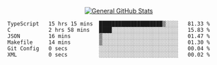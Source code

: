 <p align="center">
  <a href="https://github.com/AndyDevv">
    <img src="https://github-readme-stats.vercel.app/api?username=AndyDevv&custom_title=General%20GitHub%20Stats&theme=aura_dark" alt="General GitHub Stats">
  </a>
</p>

<!--START_SECTION:waka-->

```text
TypeScript   15 hrs 15 mins  ████████████████████▒░░░░   81.33 %
C            2 hrs 58 mins   ████░░░░░░░░░░░░░░░░░░░░░   15.83 %
JSON         16 mins         ▒░░░░░░░░░░░░░░░░░░░░░░░░   01.47 %
Makefile     14 mins         ▒░░░░░░░░░░░░░░░░░░░░░░░░   01.30 %
Git Config   0 secs          ░░░░░░░░░░░░░░░░░░░░░░░░░   00.04 %
XML          0 secs          ░░░░░░░░░░░░░░░░░░░░░░░░░   00.02 %
```

<!--END_SECTION:waka-->
